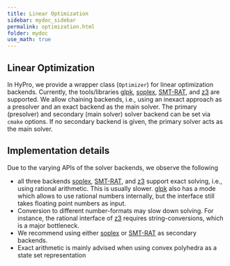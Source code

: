 ```yaml
---
title: Linear Optimization
sidebar: mydoc_sidebar
permalink: optimization.html
folder: mydoc
use_math: true
---
```


## Linear Optimization

In HyPro, we provide a wrapper class (```Optimizer```) for linear optimization backends. Currently, the
tools/libraries [glpk](), [soplex](), [SMT-RAT](), and [z3]() are supported. We allow chaining backends, i.e., using
an inexact approach as a presolver and an exact backend as the main solver. The primary (presolver) and secondary
(main solver) solver backend can be set via ```cmake``` options. If no secondary backend is given, the primary
solver acts as the main solver.

## Implementation details

Due to the varying APIs of the solver backends, we observe the following

* all three backends [soplex](), [SMT-RAT](), and [z3]() support exact solving, i.e., using rational arithmetic.
  This is usually slower. [glpk]() also has a mode which allows to use rational numbers internally, but the
  interface still takes floating point numbers as input.
* Conversion to different number-formats may slow down solving. For instance, the rational interface of [z3]()
  requires string-conversions, which is a major bottleneck.
* We recommend using either [soplex]() or [SMT-RAT]() as secondary backends.
* Exact arithmetic is mainly advised when using convex polyhedra as a state set representation